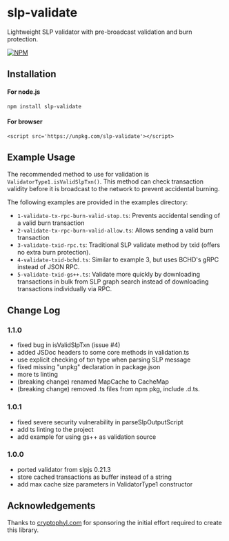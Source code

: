 # slp-validate

Lightweight SLP validator with pre-broadcast validation and burn protection.

[![NPM](https://nodei.co/npm/slp-validate.png)](https://nodei.co/npm/slp-validate/)



## Installation

#### For node.js
`npm install slp-validate`

#### For browser
```<script src='https://unpkg.com/slp-validate'></script>```



## Example Usage

The recommended method to use for validation is `ValidatorType1.isValidSlpTxn()`.  This method can check transaction validity before it is broadcast to the network to prevent accidental burning. 

The following examples are provided in the examples directory:

 - `1-validate-tx-rpc-burn-valid-stop.ts`: Prevents accidental sending of a valid burn transaction
 - `2-validate-tx-rpc-burn-valid-allow.ts`: Allows sending a valid burn transaction
 - `3-validate-txid-rpc.ts`: Traditional SLP validate method by txid (offers no extra burn protection).
 - `4-validate-txid-bchd.ts`: Similar to example 3, but uses BCHD's gRPC instead of JSON RPC.
 - `5-validate-txid-gs++.ts`: Validate more quickly by downloading transactions in bulk from SLP graph search instead of downloading transactions individually via RPC.



## Change Log

### 1.1.0
- fixed bug in isValidSlpTxn (issue #4)
- added JSDoc headers to some core methods in validation.ts
- use explicit checking of txn type when parsing SLP message
- fixed missing "unpkg" declaration in package.json
- more ts linting
- (breaking change) renamed MapCache to CacheMap
- (breaking change) removed .ts files from npm pkg, include .d.ts.

### 1.0.1
- fixed severe security vulnerability in parseSlpOutputScript
- add ts linting to the project
- add example for using gs++ as validation source

### 1.0.0
- ported validator from slpjs 0.21.3
- store cached transactions as buffer instead of a string
- add max cache size parameters in ValidatorType1 constructor



## Acknowledgements 

Thanks to [cryptophyl.com](https://cryptophyl.com) for sponsoring the initial effort required to create this library.
